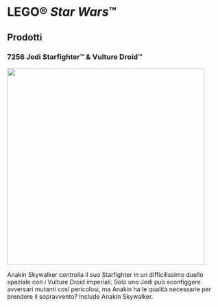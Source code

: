 # LEGO® *Star Wars*™
## Prodotti
### 7256 Jedi Starfighter™ &amp; Vulture Droid™

<img src="https://www.lego.com/cdn/cs/catalog/assets/blt88e483d12cca81f8/1/2005_7256_front.png" width="460">

Anakin Skywalker controlla il suo Starfighter in un difficilissimo duello spaziale con i Vulture Droid imperiali. Solo uno Jedi può sconfiggere avversari mutanti così pericolosi, ma Anakin ha le qualità necessarie per prendere il sopravvento? Include Anakin Skywalker.
